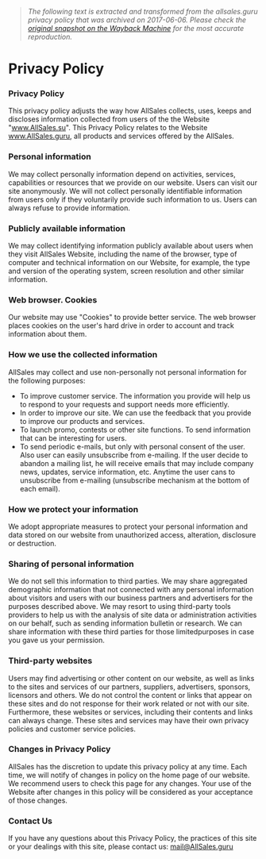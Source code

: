 > *The following text is extracted and transformed from the allsales.guru privacy policy that was archived on 2017-06-06. Please check the [original snapshot on the Wayback Machine](https://web.archive.org/web/20170606181642id_/https%3A//allsales.guru/privacy-policy) for the most accurate reproduction.*

# Privacy Policy

### Privacy Policy

This privacy policy adjusts the way how AllSales collects, uses, keeps and discloses information collected from users of the the Website "www.AllSales.su". This Privacy Policy relates to the Website www.AllSales.guru, all products and services offered by the AllSales.

### Personal information

We may collect personally information depend on activities, services, capabilities or resources that we provide on our website. Users can visit our site anonymously. We will not collect personally identifiable information from users only if they voluntarily provide such information to us. Users can always refuse to provide information.

### Publicly available information

We may collect identifying information publicly available about users when they visit AllSales Website, including the name of the browser, type of computer and technical information on our Website, for example, the type and version of the operating system, screen resolution and other similar information.

### Web browser. Cookies

Our website may use "Cookies" to provide better service. The web browser places cookies on the user's hard drive in order to account and track information about them.

### How we use the collected information

AllSales may collect and use non-personally not personal information for the following purposes:

  * To improve customer service. The information you provide will help us to respond to your requests and support needs more efficiently. 
  * In order to improve our site. We can use the feedback that you provide to improve our products and services. 
  * To launch promo, contests or other site functions. To send information that can be interesting for users. 
  * To send periodic e-mails, but only with personal consent of the user. Also user can easily unsubscribe from e-mailing. If the user decide to abandon a mailing list, he will receive emails that may include company news, updates, service information, etc. Anytime the user cans to unsubscribe from e-mailing (unsubscribe mechanism at the bottom of each email). 



### How we protect your information

We adopt appropriate measures to protect your personal information and data stored on our website from unauthorized access, alteration, disclosure or destruction.

### Sharing of personal information

We do not sell this information to third parties. We may share aggregated demographic information that not connected with any personal information about visitors and users with our business partners and advertisers for the purposes described above. We may resort to using third-party tools providers to help us with the analysis of site data or administration activities on our behalf, such as sending information bulletin or research. We can share information with these third parties for those limitedpurposes in case you gave us your permission.

### Third-party websites

Users may find advertising or other content on our website, as well as links to the sites and services of our partners, suppliers, advertisers, sponsors, licensors and others. We do not control the content or links that appear on these sites and do not response for their work related or not with our site. Furthermore, these websites or services, including their contents and links can always change. These sites and services may have their own privacy policies and customer service policies.

### Changes in Privacy Policy

AllSales has the discretion to update this privacy policy at any time. Each time, we will notify of changes in policy on the home page of our website. We recommend users to check this page for any changes. Your use of the Website after changes in this policy will be considered as your acceptance of those changes.

### Contact Us

If you have any questions about this Privacy Policy, the practices of this site or your dealings with this site, please contact us: mail@AllSales.guru
